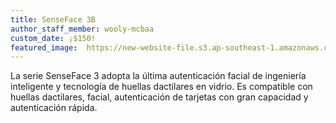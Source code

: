 ```yaml
---
title: SenseFace 3B
author_staff_member: wooly-mcbaa
custom_date: ¡$150!
featured_image:  https://new-website-file.s3.ap-southeast-1.amazonaws.com/images/20250604/SenseFace-3A-007.jpg
---
```


La serie SenseFace 3 adopta la última autenticación facial de ingeniería inteligente y tecnología de huellas dactilares en vidrio. Es compatible con huellas dactilares, facial, autenticación de tarjetas con gran capacidad y autenticación rápida.